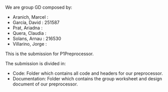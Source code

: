 We are group GD composed by:
  - Aranich, Marcel   : 
  - García, David     : 251587
  - Prat, Ariadna     :
  - Quera, Claudia    :
  - Solans, Arnau     : 216530
  - Villarino, Jorge  :
    
This is the submission for P1Preprocessor.

The submission is divided in:
  - Code: Folder which contains all code and headers for our preprocessor.
  - Documentation: Folder which contains the group worksheet and design document of our preprocessor.
